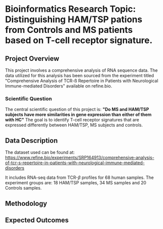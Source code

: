 # Bioinformatics Research Topic: Distinguishing HAM/TSP pations from Controls and MS patients based on T-cell receptor signature.

## Project Overview

This project involves a comprehensive analysis of RNA sequence data. The data utilized for this analysis has been sourced from the experiment titled "Comprehensive Analysis of TCR-ß Repertoire in Patients with Neurological Immune-mediated Disorders" available on refine.bio.

### Scientific Question

The central scientific question of this project is: **"Do MS and HAM/TSP subjects have more similarities in gene expression than either of them with HC"**
The goal is to identify T-cell receptor signatures that are expressed differently between HAM/TSP, MS subjects and controls. 

## Data Description
The dataset used can be found at: 
https://www.refine.bio/experiments/SRP164913/comprehensive-analysis-of-tcr-s-repertoire-in-patients-with-neurological-immune-mediated-disorders

It includes RNA-seq data from TCR-$`\beta`$ profiles for 68 human samples. The experiment groups are: 18 HAM/TSP samples, 34 MS samples and 20 Controls samples.


## Methodology


## Expected Outcomes

